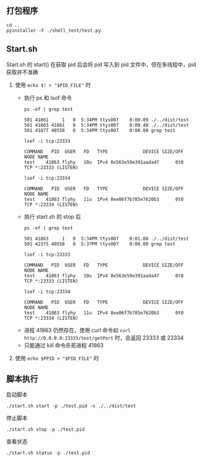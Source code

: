 ## 打包程序

```shell
cd ..
pyinstaller -F ./shell_test/test.py
```

## Start.sh

Start.sh 的 start() 在获取 pid 后会将 pid 写入到 pid 文件中，但在多线程中，pid 获取并不准确

1. 使用 `echo $! > "$PID_FILE"` 时
    + 执行 ps 和 lsof 命令
       ```text
       ps -ef | grep test
       
       501 41861     1   0  5:34PM ttys007    0:00.09 ./../dist/test
       501 41863 41861   0  5:34PM ttys007    0:00.48 ./../dist/test
       501 41877 40558   0  5:34PM ttys007    0:00.00 grep test
       
       lsof -i tcp:23333
       
       COMMAND   PID  USER   FD   TYPE             DEVICE SIZE/OFF NODE NAME
       test    41863 flyhy   10u  IPv4 0x563e59e391aada47      0t0  TCP *:23333 (LISTEN)
       
       lsof -i tcp:23334
       
       COMMAND   PID  USER   FD   TYPE             DEVICE SIZE/OFF NODE NAME
       test    41863 flyhy   11u  IPv4 0xe06f7b785e7620b3      0t0  TCP *:23334 (LISTEN)
       ```
    + 执行 start.sh 的 stop 后
       ```text
       ps -ef | grep test
       
       501 41863     1   0  5:34PM ttys007    0:01.08 ./../dist/test
       501 42375 40558   0  5:37PM ttys007    0:00.00 grep test
       
       lsof -i tcp:23333
       
       COMMAND   PID  USER   FD   TYPE             DEVICE SIZE/OFF NODE NAME
       test    41863 flyhy   10u  IPv4 0x563e59e391aada47      0t0  TCP *:23333 (LISTEN)
       
       lsof -i tcp:23334
       
       COMMAND   PID  USER   FD   TYPE             DEVICE SIZE/OFF NODE NAME
       test    41863 flyhy   11u  IPv4 0xe06f7b785e7620b3      0t0  TCP *:23334 (LISTEN)
       ```
    + 进程 41863 仍然存在，使用 curl 命令如 `curl http://0.0.0.0:23333/test/getPort` 时，会返回 23333 或 23334
    + 只能通过 kill 命令杀死进程 41863

2. 使用 `echo $PPID > "$PID_FILE"` 时

## 脚本执行

启动脚本

```shell
./start.sh start -p ./test.pid -s ./../dist/test
```

停止脚本

```shell
./start.sh stop -p ./test.pid
```

查看状态

```shell
./start.sh status -p ./test.pid
```